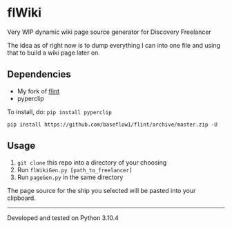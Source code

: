 # flWiki
Very WIP dynamic wiki page source generator for Discovery Freelancer 

The idea as of right now is to dump everything I can into one file and using that to build a wiki page later on.

## Dependencies
- My fork of [flint](https://github.com/biqqles/flint)
- pyperclip

To install, do:
`pip install pyperclip`

`pip install https://github.com/baseflow1/flint/archive/master.zip -U`

## Usage
1. `git clone` this repo into a directory of your choosing
2. Run `flWikiGen.py [path_to_freelancer]`
3. Run `pageGen.py` in the same directory

The page source for the ship you selected will be pasted into your clipboard.

---
Developed and tested on Python 3.10.4
